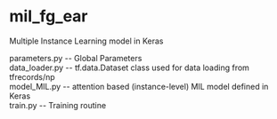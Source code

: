 # mil_fg_ear

Multiple Instance Learning model in Keras

parameters.py -- Global Parameters \
data_loader.py -- tf.data.Dataset class used for data loading from tfrecords/np \
model_MIL.py -- attention based (instance-level) MIL model defined in Keras \
train.py -- Training routine 
